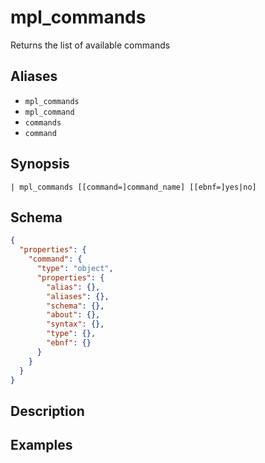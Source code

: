 # mpl_commands

Returns the list of available commands
## Aliases

* `mpl_commands`
* `mpl_command`
* `commands`
* `command`

## Synopsis

```shell
| mpl_commands [[command=]command_name] [[ebnf=]yes|no]
```

## Schema

```json
{
  "properties": {
    "command": {
      "type": "object",
      "properties": {
        "alias": {},
        "aliases": {},
        "schema": {},
        "about": {},
        "syntax": {},
        "type": {},
        "ebnf": {}
      }
    }
  }
}
```

## Description

## Examples
